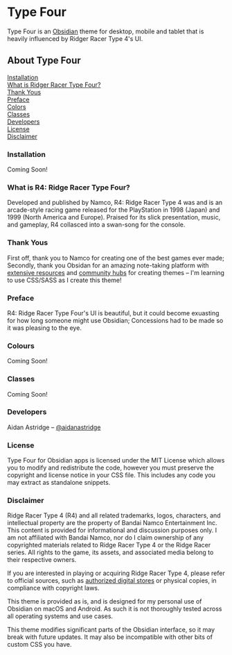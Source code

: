 # Type Four

Type Four is an [Obsidian](https://obsidian.md/) theme for desktop, mobile and tablet that is heavily influenced by Ridger Racer Type 4's UI.

## About Type Four

[Installation](#installation)
<br>
[What is Ridger Racer Type Four?](#what-is-r4-ridge-racer-type-four)
<br>
[Thank Yous](#thank-yous)
<br>
[Preface](#preface)
<br>
[Colors](#colors)
<br>
[Classes](#classes)
<br>
[Developers](#developers)
<br>
[License](#license)
<br>
[Disclaimer](#disclaimer)

### Installation

Coming Soon!

### What is R4: Ridge Racer Type Four?

Developed and published by Namco, R4: Ridge Racer Type 4 was and is an arcade-style racing game released for the PlayStation in 1998 (Japan) and 1999 (North America and Europe). Praised for its slick presentation, music, and gameplay, R4 collasced into a swan-song for the console. 

### Thank Yous

First off, thank you to Namco for creating one of the best games ever made; Secondly, thank you Obsidan for an amazing note-taking platform with [extensive resources](https://docs.obsidian.md/Themes/App+themes/Build+a+theme) and [community hubs](https://publish.obsidian.md/hub/04+-+Guides%2C+Workflows%2C+%26+Courses/for+Theme+Designers) for creating themes – I'm learning to use CSS/SASS as I create this theme!

### Preface

R4: Ridge Racer Type Four's UI is beautiful, but it could become exuasting for how long someone might use Obsidian; Concessions had to be made so it was pleasing to the eye.  

### Colours

Coming Soon!

### Classes

Coming Soon!

### Developers

Aidan Astridge – [@aidanastridge](https://github.com/aidanastridge)

### License

Type Four for Obsidian apps is licensed under the MIT License which allows you to modify and redistribute the code, however you must preserve the copyright and license notice in your CSS file. This includes any code you may extract as standalone snippets.

### Disclaimer

Ridge Racer Type 4 (R4) and all related trademarks, logos, characters, and intellectual property are the property of Bandai Namco Entertainment Inc. This content is provided for informational and discussion purposes only. I am not affiliated with Bandai Namco, nor do I claim ownership of any copyrighted materials related to Ridge Racer Type 4 or the Ridge Racer series. All rights to the game, its assets, and associated media belong to their respective owners.

If you are interested in playing or acquiring Ridge Racer Type 4, please refer to official sources, such as [authorized digital stores](https://store.playstation.com/en-ca/product/UP0700-CUSA33746_00-SLUS007970000000/) or physical copies, in compliance with copyright laws.

This theme is provided as is, and is designed for my personal use of Obsidian on macOS and Android. As such it is not thoroughly tested across all operating systems and use cases.

This theme modifies significant parts of the Obsidian interface, so it may break with future updates. It may also be incompatible with other bits of custom CSS you have.

